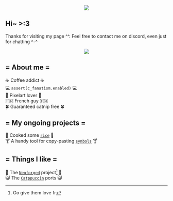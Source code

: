 <p align=center>
    <img align="center" src="https://ih1.redbubble.net/image.5500570718.6485/raf,360x360,075,t,fafafa:ca443f4786.jpg">
</p>

## Hi~ >:3
Thanks for visiting my page ^^.
Feel free to contact me on discord, even just for chatting ^-^

<p align=center>
    <a href="https://discordapp.com/users/297750529076101121">
        <img src="https://dcbadge.limes.pink/api/shield/297750529076101121">
    </a>
</a>

## = About me =
☕ Coffee addict ☕\
💻 `assert(c_fanatism.enabled)` 💻\
💜 Pixelart lover 💜\
🇫🇷 French guy 🇫🇷\
🍀 Guaranteed catnip free 🍀


## = My ongoing projects =
🍚 Cooked some [`rice`](https://github.com/SushiCannibale/dotfiles) 🍚 \
🍸 A handy tool for copy-pasting [`symbols`](https://github.com/SushiCannibale/hyprsymbol) 🍸

## = Things I like =
🦊 The [`Neoforged`](https://github.com/neoforged) project[^1] 🦊\
😺 The [`Catppuccin`](https://catppuccin.com/) ports 😺



[^1]: Go give them love fr
